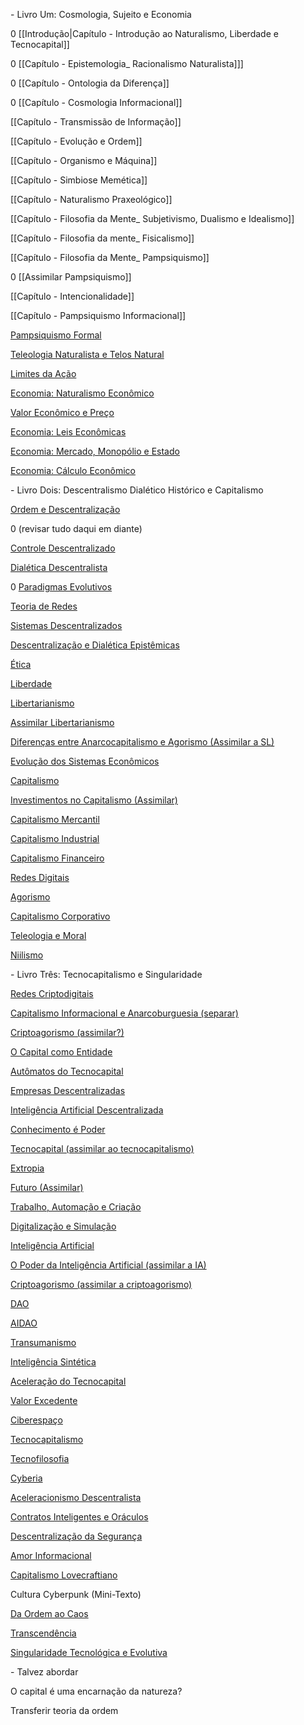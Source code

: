 \- Livro Um: Cosmologia, Sujeito e Economia

0 [[Introdução|Capítulo - Introdução ao Naturalismo, Liberdade e Tecnocapital]]

0 [[Capítulo - Epistemologia_ Racionalismo Naturalista]]]

0 [[Capítulo - Ontologia da Diferença]]

0 [[Capítulo - Cosmologia Informacional]]

[[Capítulo - Transmissão de Informação]]

[[Capítulo - Evolução e Ordem]]

[[Capítulo - Organismo e Máquina]]

[[Capítulo - Simbiose Memética]]

[[Capítulo - Naturalismo Praxeológico]]

[[Capítulo - Filosofia da Mente_ Subjetivismo, Dualismo e Idealismo]]

[[Capítulo - Filosofia da mente_ Fisicalismo]]

[[Capítulo - Filosofia da Mente_ Pampsiquismo]]

0 [[Assimilar Pampsiquismo]]

[[Capítulo - Intencionalidade]]

[[Capítulo - Pampsiquismo Informacional]]

[Pampsiquismo Formal](https://docs.google.com/document/d/1-1VJrBdL9QX_V6xhOEdxksGzKVmY4Hk5iEFj8Dd0HDM/edit?usp=drivesdk)

[Teleologia Naturalista e Telos Natural](https://docs.google.com/document/d/1jd5x9U4iD_7Y8-mT9xcZWlzK9YctPbfSgbpNMcOByU4/edit?usp=drivesdk)

[Limites da Ação](https://docs.google.com/document/d/1iu5hAmCLT03p8nap5FgTEYRwbggfEWF1B_N0WoifTCo/edit?usp=drivesdk)

[Economia: Naturalismo Econômico](https://docs.google.com/document/d/1Rm1sesLSGFdh7rauiEzLmMjrNn2tJqYrAdhTJoIQlqg/edit?usp=drivesdk)

[Valor Econômico e Preço](https://docs.google.com/document/d/1uB2BltMLbjmhWGi4nNplkEuQnKt6l-nGTKrY6AsiQG0/edit?usp=drivesdk)

[Economia: Leis Econômicas](https://docs.google.com/document/d/1ILa82ngyeUMyPxZbZCTJ-M5SS9qbpp8QW9bFiXtMQ9g/edit?usp=drivesdk)

[Economia: Mercado, Monopólio e Estado](https://docs.google.com/document/d/175cVDY0w36yTm-3vkb_4lPHzC4oFq292ExZadMTfgMo/edit?usp=drivesdk)

[Economia: Cálculo Econômico](https://docs.google.com/document/d/1_STJXNNE4LoFTH96fxfCAO2LliQ7NR0v6n0Fv6Bf5NI/edit?usp=drivesdk)

\- Livro Dois: Descentralismo Dialético Histórico e Capitalismo

[Ordem e Descentralização](https://docs.google.com/document/d/11UXTRxM8nhc3UAlsFEk-sseG9wRbEhX3fhV7-nDd3tQ/edit?usp=drivesdk)

0 (revisar tudo daqui em diante)

[Controle Descentralizado](https://docs.google.com/document/d/1ANzkmLs4PCd4BapED80XYuh-RMIOZvOqXzBF1SUZ9Ig/edit?usp=drivesdk)

[Dialética Descentralista](https://docs.google.com/document/d/1xUAYTWAWLJF747mXdGnsmGyL91frE9z1eFPJJl-zVHM/edit?usp=drivesdk)

0 [Paradigmas Evolutivos](https://docs.google.com/document/d/1s8RcGulYuRrxvWNpE__Z2g-teG6KzOx3ja6qAfyqExc/edit)

[Teoria de Redes](https://docs.google.com/document/d/1du3FCdOVtHgHvjzia6jhumF8Q0H93ldAmGkJc-Eot9M/edit?usp=drivesdk)

[Sistemas Descentralizados](https://docs.google.com/document/d/1c-_j5kvtMUaop_bJ5KXVOySizXT0lbBKx1MYJEhmIBc/edit?usp=drivesdk)

[Descentralização e Dialética Epistêmicas](https://docs.google.com/document/d/1dyHyKMzMzfEDw6AfXKJ7Nax5f7lfLNpuDQwbZ-Iz4lQ/edit)

[Ética](https://docs.google.com/document/d/1zlKNkjIJM1mPfZqSoqYNMECVuQrT968EAvPs5JEgIPs/edit?usp=drivesdk)

[Liberdade](https://docs.google.com/document/d/1MGGFz8uTRjwXmU-ABYvL-siGHRVWKnt2LMmFHXHaUBM/edit?usp=drivesdk)

[Libertarianismo](https://docs.google.com/document/d/1rkiVAKV0VSxySczG-UDuivmTqDkWBFIHTSbONRR8FKI/edit?usp=drivesdk)

[Assimilar Libertarianismo](https://docs.google.com/document/d/1hB-_0eV8xLo-4R6_ACZcgjDhj70GCIK8mRAQsogxZ-4/edit?usp=drivesdk)

[Diferenças entre Anarcocapitalismo e Agorismo (Assimilar a SL)](https://docs.google.com/document/d/1VVagxH92ltbhKYasXUClbwVYviG9tvSOvLpd9DxvSpo/edit?usp=drivesdk)

[Evolução dos Sistemas Econômicos](https://docs.google.com/document/d/1vKegeUqbSFqoLMK5W6j_VX0gM7d53dT46qmhEcmwJdk/edit?usp=drivesdk)

[Capitalismo](https://docs.google.com/document/d/1dLdTERCbLwCCn8OutwBRYH54fA_YqXrcF24Sq4LvjbI/edit?usp=drivesdk)

[Investimentos no Capitalismo (Assimilar)](https://docs.google.com/document/d/16Ro0YYIZDX6dqIy_u2BEQqPPDmnmy_E6Fk3Et_Q-_a4/edit)

[Capitalismo Mercantil](https://docs.google.com/document/d/1A9F5Dk6bLmkNITp-gNuyrr_lIf6EWAXxbUFEsIts2z0/edit?usp=drivesdk)

[Capitalismo Industrial](https://docs.google.com/document/d/185_O5g0CsBkpeyFCqfZmvZN9W3k9vnvTfhIf5-9x-RY/edit?usp=drivesdk)

[Capitalismo Financeiro](https://docs.google.com/document/d/1DmDimn7w5mb6GFkNm4C3tS9aYLeqcjZn05P-z0I5230/edit?usp=drivesdk)

[Redes Digitais](https://docs.google.com/document/d/119MOHJXSvPqL_v5EDOYrUVBsfmrR2Qlxaduy_KVJ78Q/edit?tab=t.0)

[Agorismo](https://docs.google.com/document/d/1zGN2Ahop3pLUfAPpSULORElboONXQMSI2ugIef33ph4/edit?usp=drivesdk)

[Capitalismo Corporativo](https://docs.google.com/document/d/19prwEw3B4Bwq3_txJMjMVxj2pd9_zqeYi87gDpY-mCs/edit?usp=drivesdk)

[Teleologia e Moral](https://docs.google.com/document/d/17x0kD0GpYVM7rtjuesVlyGKxndg9z2EVZpEPmjTF08I/edit?usp=drivesdk)

[Niilismo](https://docs.google.com/document/d/1Fmav1TaDNiplxBlOuG0zaRel0yNFgSBKF0siXr1c5P4/edit?usp=drivesdk)

\- Livro Três: Tecnocapitalismo e Singularidade

[Redes Criptodigitais](https://docs.google.com/document/d/19G_vcTJ3HJS6dq0HzVtHoSynxEt41LmqtiSYe1cmmRQ/edit?usp=drivesdk)

[Capitalismo Informacional e Anarcoburguesia (separar)](https://docs.google.com/document/d/1EEM224t8KbyP9g36rcJ_1Zln8OvZkKoRYoRWHgyiV8g/edit?usp=drivesdk)

[Criptoagorismo (assimilar?)](https://docs.google.com/document/d/1L9lvQbQuYY1RvUY8UlOIClMTEgo9mGv8jvO4zDor-nE/edit?usp=drivesdk)

[O Capital como Entidade](https://docs.google.com/document/d/1en4NzCX0M8gj5sVDnW5rZHw2HYyC24LBO02nGME0bIk/edit?usp=drivesdk)

[Autômatos do Tecnocapital](https://docs.google.com/document/d/1cTptFTV2ms-v0AAz0M8O1cUOM0gkaD_ALN6bb3IFLok/edit?usp=drivesdk)

[Empresas Descentralizadas](https://docs.google.com/document/d/106o3_S97QpyPz7M1rCStJJElb8Pnr0zXZNS0Nzz8v_k/edit?usp=drivesdk)

[Inteligência Artificial Descentralizada](https://docs.google.com/document/d/1Gp37zIyeb_m111UFtXBLDpN0a9UEUeFI7KpuGfusMX0/edit?usp=drivesdk)

[Conhecimento é Poder](https://docs.google.com/document/d/1k6JgUPna8FrYhQLozkCps_ehjSTllaJT2N8EupQpA3M/edit?usp=drivesdk)

[Tecnocapital (assimilar ao tecnocapitalismo)](https://docs.google.com/document/d/1fEqAzuuSoNUBvp9UspTJ5dB1vpmbIhIHlYjc3EHpvws/edit?usp=drivesdk)

[Extropia](https://docs.google.com/document/d/1fvM4qj8KTyRidN9FCTroeBNuU_1Ldj3IZQDIxb2V3HM/edit?tab=t.0)

[Futuro (Assimilar)](https://docs.google.com/document/d/1bHlDf6ss7-o1yfeQk1u36IHgk1QZgnNp3q8trV_UE0E/edit?usp=drivesdk)

[Trabalho, Automação e Criação](https://docs.google.com/document/d/1-wmMsuf1l2kuvKHKO2HK7AOPRYKRA90P3DpLRtthbBg/edit?usp=drivesdk)

[Digitalização e Simulação](https://docs.google.com/document/d/17thyRscQ1qjRTSpgxFyqKkJ_hDOLV0dYAjanIZNe8OU)

[Inteligência Artificial](https://docs.google.com/document/d/1V8mvgKAy5ujtyVK8ZLa15vfaRiOA9k6w8spHcUP4Bhk/edit?usp=drivesdk)

[O Poder da Inteligência Artificial (assimilar a IA)](https://docs.google.com/document/d/1gA8KidOV7qWPhLXGsBwBIbUflRZtocRQ5xave8uY1Rs/edit?usp=drivesdk)

[Criptoagorismo (assimilar a criptoagorismo)](https://docs.google.com/document/d/1Q2GM51ZNoLV1lfiZdQQt6txQaZuCISHJjpcQ4-lFwO8/edit?usp=drivesdk)

[DAO](https://docs.google.com/document/d/1i7YzLgIEx79zLSnjE0xJ2tz2wOzmUt-dOEzezK3E3F0/edit?usp=drivesdk)

[AIDAO](https://docs.google.com/document/d/1ZfWfp4aZeV0QWqeaW5RW7vNB62yHMorPfSDlzEQeEWQ/edit?usp=drivesdk)

[Transumanismo](https://docs.google.com/document/d/10IU_YnzOk9mNVIjiVuMeehOONhO65PxkPoVQImQGO9k/edit?usp=drivesdk)

[Inteligência Sintética](https://docs.google.com/document/d/1VpV9n065Ni4eW6feLDhzvM0J6vJCsIs-etbk491yTck/edit)

[Aceleração do Tecnocapital](https://docs.google.com/document/d/1lVjyowVdtjGhiyvuT6iZJQZsfrEAm0V207XhmCe_Igk/edit?usp=drivesdk)

[Valor Excedente](https://docs.google.com/document/d/15Of7TPOb93wjwT1i9bNI5nHeeWOlYn7STEo7yzeizJ4/edit?usp=drivesdk)

[Ciberespaço](https://docs.google.com/document/d/1ejNA4fq1j5RC_7OKa_iOwgel_ZXng56jWG5Jt_B9Yno/edit?usp=drivesdk)

[Tecnocapitalismo](https://docs.google.com/document/d/1MzZMrubDHaX-Q--OO74ShFZHXbf47-PJUMuW57Nxp0g/edit?usp=drivesdk)

[Tecnofilosofia](https://docs.google.com/document/d/1f4IwRRW_wUyUL2nHmwLQjbUPEux-w7WYudDJOzjHkYQ/edit?usp=drivesdk)

[Cyberia](https://docs.google.com/document/d/1SoE9mbftU7JNtvLzwsekp2X_cMMiJSwdY4NdG2yg1SY/edit?usp=drivesdk)

[Aceleracionismo Descentralista](https://docs.google.com/document/d/1xw5RXiJVPr46l2efqimitDa6YcRDijo-XtlyUhuRKNg/edit?usp=drivesdk)

[Contratos Inteligentes e Oráculos](https://docs.google.com/document/d/1VJuH9jChfDzvJQPZYwHZKJkj0FXdaGs5D1ii5UQlnNs/edit?usp=drivesdk)

[Descentralização da Segurança](https://docs.google.com/document/d/1iHWPLIVwc6r5vB1akybZFEmNcCVmg1yNEO0oSTfvgsc/edit?usp=drivesdk)

[Amor Informacional](https://docs.google.com/document/d/1-3G0vT2GWwrS4BzYo_ppBlBHeM6FNhWGJrsIcLQPmZI/edit?tab=t.0)

[Capitalismo Lovecraftiano](https://docs.google.com/document/d/1Ydlbd2MKlfb-Eh4cA1paGETJPsiSyeV92KoDvjZEYWY/edit?usp=drivesdk)

Cultura Cyberpunk (Mini-Texto)

[Da Ordem ao Caos](https://docs.google.com/document/d/1_oUQ3RJHwhKzoCGc1_dCTKdXSNkksMibTQ6TMQAHQyA/edit?usp=drivesdk)

[Transcendência](https://docs.google.com/document/d/1GoJpQ0PFkDRESSRC-T-DH-hHibmTeGI83RdVP9-9iCw/edit?usp=drivesdk)

[Singularidade Tecnológica e Evolutiva](https://docs.google.com/document/d/1q_VvTAnKdZGkKPS9kn8JDO_0jb6lIZk_CWBbBbCpcek/edit?usp=drivesdk)

\- Talvez abordar

O capital é uma encarnação da natureza?

Transferir teoria da ordem